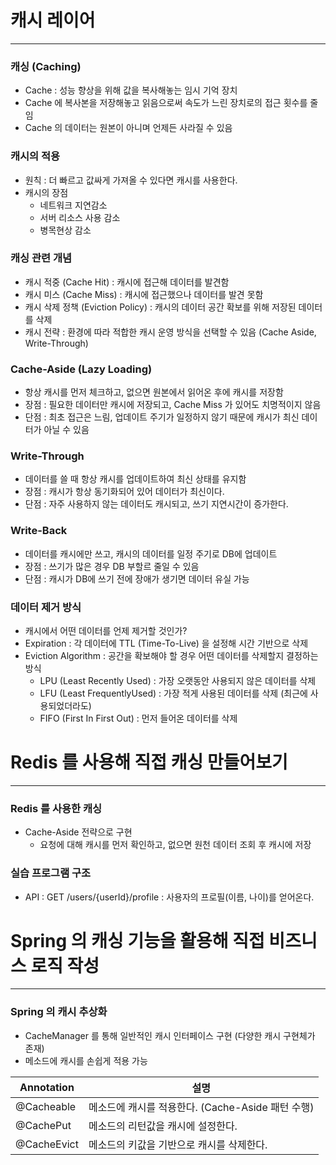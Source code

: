 # 캐시 레이어

---

### 캐싱 (Caching)

- Cache : 성능 향상을 위해 값을 복사해놓는 임시 기억 장치
- Cache 에 복사본을 저장해놓고 읽음으로써 속도가 느린 장치로의 접근 횟수를 줄임
- Cache 의 데이터는 원본이 아니며 언제든 사라질 수 있음


### 캐시의 적용

- 원칙 : 더 빠르고 값싸게 가져올 수 있다면 캐시를 사용한다.
- 캐시의 장점
    - 네트워크 지연감소
    - 서버 리소스 사용 감소
    - 병목현상 감소


### 캐싱 관련 개념

- 캐시 적중 (Cache Hit) : 캐시에 접근해 데이터를 발견함
- 캐시 미스 (Cache Miss) : 캐시에 접근했으나 데이터를 발견 못함
- 캐시 삭제 정책 (Eviction Policy) : 캐시의 데이터 공간 확보를 위해 저장된 데이터를 삭제
- 캐시 전략 : 환경에 따라 적합한 캐시 운영 방식을 선택할 수 있음 (Cache Aside, Write-Through)

### Cache-Aside (Lazy Loading)

- 항상 캐시를 먼저 체크하고, 없으면 원본에서 읽어온 후에 캐시를 저장함
- 장점 : 필요한 데이터만 캐시에 저장되고, Cache Miss 가 있어도 치명적이지 않음
- 단점 : 최초 접근은 느림, 업데이트 주기가 일정하지 않기 때문에 캐시가 최신 데이터가 아닐 수 있음


### Write-Through

- 데이터를 쓸 때 항상 캐시를 업데이트하여 최신 상태를 유지함
- 장점 : 캐시가 항상 동기화되어 있어 데이터가 최신이다.
- 단점 : 자주 사용하지 않는 데이터도 캐시되고, 쓰기 지연시간이 증가한다.


### Write-Back

- 데이터를 캐시에만 쓰고, 캐시의 데이터를 일정 주기로 DB에 업데이트
- 장점 : 쓰기가 많은 경우 DB 부할르 줄일 수 있음
- 단점 : 캐시가 DB에 쓰기 전에 장애가 생기면 데이터 유실 가능


### 데이터 제거 방식

- 캐시에서 어떤 데이터를 언제 제거할 것인가?
- Expiration : 각 데이터에 TTL (Time-To-Live) 을 설정해 시간 기반으로 삭제
- Eviction Algorithm : 공간을 확보해야 할 경우 어떤 데이터를 삭제할지 결정하는 방식
    - LPU (Least Recently Used) : 가장 오랫동안 사용되지 않은 데이터를 삭제
    - LFU (Least FrequentlyUsed) : 가장 적게 사용된 데이터를 삭제 (최근에 사용되었더라도)
    - FIFO (First In First Out) : 먼저 들어온 데이터를 삭제


# Redis 를 사용해 직접 캐싱 만들어보기

---

### Redis 를 사용한 캐싱

- Cache-Aside 전략으로 구현
    - 요청에 대해 캐시를 먼저 확인하고, 없으면 원천 데이터 조회 후 캐시에 저장



### 실습 프로그램 구조

- API : GET /users/{userId}/profile : 사용자의 프로필(이름, 나이)를 얻어온다.


# Spring 의 캐싱 기능을 활용해 직접 비즈니스 로직 작성

---

### Spring 의 캐시 추상화

- CacheManager 를 통해 일반적인 캐시 인터페이스 구현 (다양한 캐시 구현체가 존재)
- 메소드에 캐시를 손쉽게 적용 가능

| Annotation | 설명 |
| --- | --- |
| @Cacheable | 메소드에 캐시를 적용한다. (Cache-Aside 패턴 수행) |
| @CachePut | 메소드의 리턴값을 캐시에 설정한다. |
| @CacheEvict | 메소드의 키값을 기반으로 캐시를 삭제한다. |



